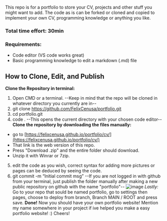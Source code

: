 This repo is for a portfolio to store your CV, projects and other stuff you might want to add.
The code as is can be forked or cloned and copied to implement your own CV, programming knowledge or anything you like.
### Total time effort: 30min
### Requirements:
- Code editor (VS code works great)
- Basic programming knowledge to edit a markdown (.md) file

## How to Clone, Edit, and Publish

**Clone the Repository in terminal:**
1. Open CMD or a terminal.
--Keep in mind that the repo will be cloned in whatever directory you currently are in--
2. git clone https://github.com/FelixCenusa/portfolio.git
3. cd portfolio.git
4. code . --This opens the current directory with your chosen code editor--
**Clone the repository by downloading the files manually:**
- go to [https://felixcenusa.github.io/portfolio/cv/](https://felixcenusa.github.io/portfolio/cv/)
- That link is the web version of this repo.
- Press "Download .zip" and the entire folder should download. 
- Unzip it with Winrar or 7zip. 
5. edit the code as you wish, correct syntax for adding more pictures or pages can be deduced by seeing the code.
6. git commit -m “Initial commit msg”
--If you are not logged in with github from your terminal, just publish the folder manually after making a new public repository on github with the name "portfolio"--
![image](https://github.com/FelixCenusa/portfolio/assets/106628617/f64d2203-2afe-4cd4-88b0-891895cf35cf)
*Lastly:*
Go to your repo that sould be named portfolio, go to settings then pages, choose to deploy from branch, Branch MAIN / ROOT and press save.
**Done!**
Now you should have your own portfolio website!
Mention my name somewhere in your project if ive helped you make a easy portfolio website! :) Cheers!
